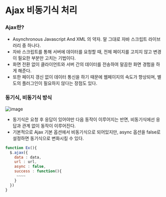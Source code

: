 # Ajax 비동기식 처리

### Ajax란?
* Asynchronous Javascript And XML 의 약자. 말 그대로 자바 스크립트 라이브러리 중 하나다.
* 자바 스크립트를 통해 서버에 데이터를 요청할 때, 전체 페이지를 고치지 않고 변경이 필요한 부분만 고치는 기법이다.
* 화면 전환 없이 클라이언트와 서버 간의 데이터를 전송하여 말끔한 화면 경험을 하게 해준다.
* 또한 페이지 갱신 없이 데이터 통신을 하기 때문에 웹페이지의 속도가 향상되며, 별도의 플러그인이 필요하지 않다는 장점도 있다.

### 동기식, 비동기식 방식
![image](https://user-images.githubusercontent.com/99037697/230319132-c6327c48-2d1f-465c-85a6-cc016a65a249.png)

- 동기식은 요청 후 응답이 있어야만 다음 동작이 이루어지는 반면, 비동기식에선 응답과 관계 없이 동작이 이루어진다.
- 기본적으로 Ajax 기본 옵션에서 비동기식으로 되어있지만, async 옵션을 false로 설정하면 동기식으로 변화시킬 수 있다.

```javascript
function Ex(){
  $.ajax({
    data : data,
    url : url,
    async : false,
    success : function(){
     ~~~~
    }
  })
}
```
